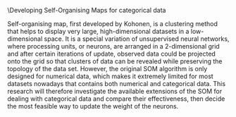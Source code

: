 \Developing Self-Organising Maps for categorical data

Self-organising map, first developed by Kohonen, is a clustering method that helps to display
very large, high-dimensional datasets in a low-dimensional space. It is a special variation of
unsupervised neural networks, where processing units, or neurons, are arranged in a 2-dimensional
grid and after certain iterations of update, observed data could be projected onto the grid so that
clusters of data can be revealed while preserving the topology of the data set. However, the original
SOM algorithm is only designed for numerical data, which makes it extremely limited for most
datasets nowadays that contains both numerical and categorical data. This research will therefore
investigate the available extensions of the SOM for dealing with categorical data and compare
their effectiveness, then decide the most feasible way to update the weight of the neurons.
